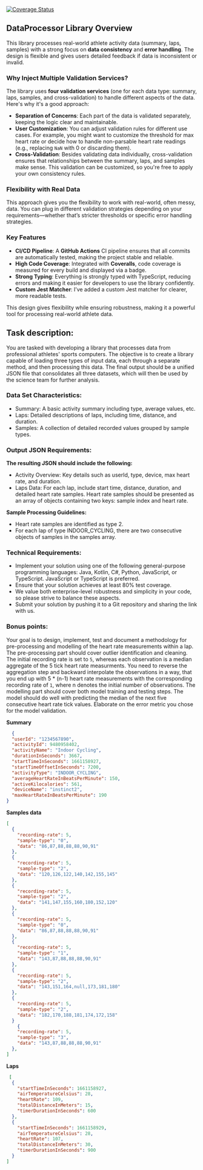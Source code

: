 [![Coverage Status](https://coveralls.io/repos/github/piorot/athletes-activity-processor/badge.svg?branch=main)](https://coveralls.io/github/piorot/athletes-activity-processor?branch=main)

## DataProcessor Library Overview

This library processes real-world athlete activity data (summary, laps, samples) with a strong focus on **data consistency** and **error handling**. The design is flexible and gives users detailed feedback if data is inconsistent or invalid. 

### Why Inject Multiple Validation Services?

The library uses **four validation services** (one for each data type: summary, laps, samples, and cross-validation) to handle different aspects of the data. Here's why it's a good approach:

- **Separation of Concerns**: Each part of the data is validated separately, keeping the logic clear and maintainable.
- **User Customization**: You can adjust validation rules for different use cases. For example, you might want to customize the threshold for max heart rate or decide how to handle non-parsable heart rate readings (e.g., replacing `NaN` with 0 or discarding them).
- **Cross-Validation**: Besides validating data individually, cross-validation ensures that relationships between the summary, laps, and samples make sense. This validation can be customized, so you're free to apply your own consistency rules.

### Flexibility with Real Data

This approach gives you the flexibility to work with real-world, often messy, data. You can plug in different validation strategies depending on your requirements—whether that’s stricter thresholds or specific error handling strategies.

### Key Features

- **CI/CD Pipeline**: A **GitHub Actions** CI pipeline ensures that all commits are automatically tested, making the project stable and reliable.
- **High Code Coverage**: Integrated with **Coveralls**, code coverage is measured for every build and displayed via a badge.
- **Strong Typing**: Everything is strongly typed with TypeScript, reducing errors and making it easier for developers to use the library confidently.
- **Custom Jest Matcher**: I’ve added a custom Jest matcher for clearer, more readable tests.

This design gives flexibility while ensuring robustness, making it a powerful tool for processing real-world athlete data.

## Task description:

You are tasked with developing a library that processes data from professional athletes' sports computers. The objective is to create a library capable of loading three types of input data, each through a separate method, and then processing this data. The final output should be a unified JSON file that consolidates all three datasets, which will then be used by the science team for further analysis.

### Data Set Characteristics:

- Summary: A basic activity summary including type, average values, etc.
- Laps: Detailed descriptions of laps, including time, distance, and duration.
- Samples: A collection of detailed recorded values grouped by sample types.

### Output JSON Requirements:

**The resulting JSON should include the following:**

- Activity Overview: Key details such as userId, type, device, max heart rate, and duration.
- Laps Data: For each lap, include start time, distance, duration, and detailed heart rate samples. Heart rate samples should be presented as an array of objects containing two keys: sample index and heart rate.

**Sample Processing Guidelines:**

- Heart rate samples are identified as type 2.
- For each lap of type INDOOR_CYCLING, there are two consecutive objects of samples in the samples array.

###  Technical Requirements:

- Implement your solution using one of the following general-purpose programming languages: Java, Kotlin, C#, Python, JavaScript, or TypeScript. JavaScript or TypeScript is preferred.
- Ensure that your solution achieves at least 80% test coverage.
- We value both enterprise-level robustness and simplicity in your code, so please strive to balance these aspects.
- Submit your solution by pushing it to a Git repository and sharing the link with us.

### Bonus points:

Your goal is to design, implement, test and document a methodology for pre-processing and modelling of the heart rate measurements within a lap. The pre-processing part should cover outlier identification and cleaning. The initial recording rate is set to `5`, whereas each observation is a median aggregate of the 5 tick heart rate measurments. You need to reverse the aggregation step and backward interpolate the observations in a way, that you end up with 5 * (n-1) heart rate measurements with the corresponding recording rate of `1`, where n denotes the initial number of observations. The modelling part should cover both model training and testing steps. The model should do well with predicting the median of the next five consecutive heart rate tick values. Elaborate on the error metric you chose for the model validation.

**Summary**
```json
  {
  "userId": "1234567890",
  "activityId": 9480958402,
  "activityName": "Indoor Cycling",
  "durationInSeconds": 3667,
  "startTimeInSeconds": 1661158927,
  "startTimeOffsetInSeconds": 7200,
  "activityType": "INDOOR_CYCLING",
  "averageHeartRateInBeatsPerMinute": 150,
  "activeKilocalories": 561,
  "deviceName": "instinct2",
  "maxHeartRateInBeatsPerMinute": 190
}
```

**Samples data**
```json
[
  {
    "recording-rate": 5,
    "sample-type": "0",
    "data": "86,87,88,88,88,90,91"
  },
  {
    "recording-rate": 5,
    "sample-type": "2",
    "data": "120,126,122,140,142,155,145"
  },
  {
    "recording-rate": 5,
    "sample-type": "2",
    "data": "141,147,155,160,180,152,120"
  },
  {
    "recording-rate": 5,
    "sample-type": "0",
    "data": "86,87,88,88,88,90,91"
  },
  {
    "recording-rate": 5,
    "sample-type": "1",
    "data": "143,87,88,88,88,90,91"
  },
  {
    "recording-rate": 5,
    "sample-type": "2",
    "data": "143,151,164,null,173,181,180"
  },
  {
    "recording-rate": 5,
    "sample-type": "2",
    "data": "182,170,188,181,174,172,158"
  }
    {
    "recording-rate": 5,
    "sample-type": "3",
    "data": "143,87,88,88,88,90,91"
  },
]


```

**Laps**
```json
 [
  {
    "startTimeInSeconds": 1661158927,
    "airTemperatureCelsius": 28,
    "heartRate": 109,
    "totalDistanceInMeters": 15,
    "timerDurationInSeconds": 600
  },
  {
    "startTimeInSeconds": 1661158929,
    "airTemperatureCelsius": 28,
    "heartRate": 107,
    "totalDistanceInMeters": 30,
    "timerDurationInSeconds": 900
  }
]
```
